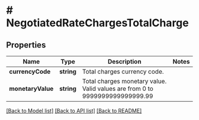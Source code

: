 # # NegotiatedRateChargesTotalCharge

## Properties

Name | Type | Description | Notes
------------ | ------------- | ------------- | -------------
**currencyCode** | **string** | Total charges currency code. |
**monetaryValue** | **string** | Total charges monetary value.  Valid values are from 0 to 9999999999999999.99 |

[[Back to Model list]](../../README.md#models) [[Back to API list]](../../README.md#endpoints) [[Back to README]](../../README.md)
